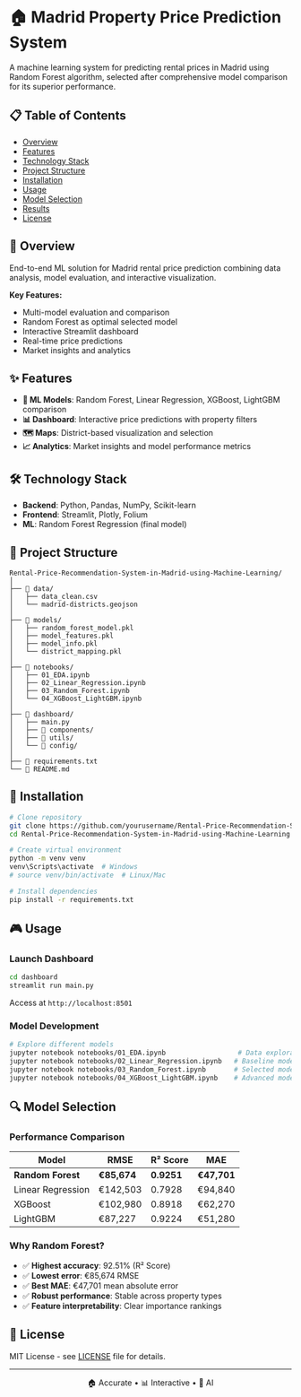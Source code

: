 # 🏠 Madrid Property Price Prediction System

A machine learning system for predicting rental prices in Madrid using Random Forest algorithm, selected after comprehensive model comparison for its superior performance.

## 📋 Table of Contents

- [Overview](#overview)
- [Features](#features)
- [Technology Stack](#technology-stack)
- [Project Structure](#project-structure)
- [Installation](#installation)
- [Usage](#usage)
- [Model Selection](#model-selection)
- [Results](#results)
- [License](#license)

## 🎯 Overview

End-to-end ML solution for Madrid rental price prediction combining data analysis, model evaluation, and interactive visualization.

**Key Features:**
- Multi-model evaluation and comparison
- Random Forest as optimal selected model
- Interactive Streamlit dashboard
- Real-time price predictions
- Market insights and analytics

## ✨ Features

- **🤖 ML Models**: Random Forest, Linear Regression, XGBoost, LightGBM comparison
- **📊 Dashboard**: Interactive price predictions with property filters
- **🗺️ Maps**: District-based visualization and selection
- **📈 Analytics**: Market insights and model performance metrics

## 🛠️ Technology Stack

- **Backend**: Python, Pandas, NumPy, Scikit-learn
- **Frontend**: Streamlit, Plotly, Folium
- **ML**: Random Forest Regression (final model)

## 📂 Project Structure

```
Rental-Price-Recommendation-System-in-Madrid-using-Machine-Learning/
│
├── 📁 data/                           
│   ├── data_clean.csv               
│   └── madrid-districts.geojson     
│
├── 📁 models/                        
│   ├── random_forest_model.pkl      
│   ├── model_features.pkl            
│   ├── model_info.pkl               
│   └── district_mapping.pkl          
│
├── 📁 notebooks/                     
│   ├── 01_EDA.ipynb                 
│   ├── 02_Linear_Regression.ipynb    
│   ├── 03_Random_Forest.ipynb       
│   └── 04_XGBoost_LightGBM.ipynb     
│
├── 📁 dashboard/                     
│   ├── main.py                       
│   ├── 📁 components/               
│   ├── 📁 utils/                     
│   └── 📁 config/                    
│
├── 📄 requirements.txt               
└── 📄 README.md                      
```

## 🚀 Installation

```bash
# Clone repository
git clone https://github.com/yourusername/Rental-Price-Recommendation-System-in-Madrid-using-Machine-Learning.git
cd Rental-Price-Recommendation-System-in-Madrid-using-Machine-Learning

# Create virtual environment
python -m venv venv
venv\Scripts\activate  # Windows
# source venv/bin/activate  # Linux/Mac

# Install dependencies
pip install -r requirements.txt
```

## 🎮 Usage

### Launch Dashboard
```bash
cd dashboard
streamlit run main.py
```
Access at `http://localhost:8501`

### Model Development
```bash
# Explore different models
jupyter notebook notebooks/01_EDA.ipynb                  # Data exploration
jupyter notebook notebooks/02_Linear_Regression.ipynb   # Baseline model
jupyter notebook notebooks/03_Random_Forest.ipynb       # Selected model
jupyter notebook notebooks/04_XGBoost_LightGBM.ipynb    # Advanced models
```

## 🔍 Model Selection

### Performance Comparison

| Model | RMSE | R² Score | MAE |
|-------|------|----------|-----|
| **Random Forest** | **€85,674** | **0.9251** | **€47,701** |
| Linear Regression | €142,503 | 0.7928 | €94,840 |
| XGBoost | €102,980 | 0.8918 | €62,270 |
| LightGBM | €87,227 | 0.9224 | €51,280 |

### Why Random Forest?
- ✅ **Highest accuracy**: 92.51% (R² Score)
- ✅ **Lowest error**: €85,674 RMSE
- ✅ **Best MAE**: €47,701 mean absolute error
- ✅ **Robust performance**: Stable across property types
- ✅ **Feature interpretability**: Clear importance rankings

## 📝 License

MIT License - see [LICENSE](LICENSE) file for details.

---

<div align="center">

🏠 Accurate • 📊 Interactive • 🤖 AI



